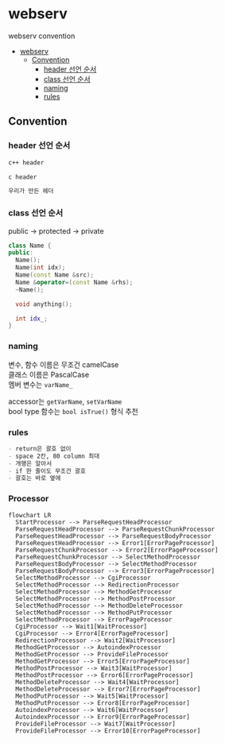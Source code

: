 # webserv

webserv convention

- [webserv](#webserv)
  - [Convention](#convention)
    - [header 선언 순서](#header-선언-순서)
    - [class 선언 순서](#class-선언-순서)
    - [naming](#naming)
    - [rules](#rules)

## Convention

### header 선언 순서

```md
c++ header

c header

우리가 만든 헤더
```

### class 선언 순서

public -> protected -> private

```c++
class Name {
public:
  Name();
  Name(int idx);
  Name(const Name &src);
  Name &operator=(const Name &rhs);
  ~Name();

  void anything();

  int idx_;
}
```

### naming

변수, 함수 이름은 무조건 camelCase  
클래스 이름은 PascalCase  
멤버 변수는 `varName_`

accessor는 `getVarName`, `setVarName`  
bool type 함수는 `bool isTrue()` 형식 추천

### rules

```md
- return은 괄호 없이
- space 2칸, 80 column 최대
- 개행은 알아서
- if 한 줄이도 무조건 괄호
- 괄호는 바로 옆에
```

### Processor

```mermaid
flowchart LR
  StartProcessor --> ParseRequestHeadProcessor
  ParseRequestHeadProcessor --> ParseRequestChunkProcessor
  ParseRequestHeadProcessor --> ParseRequestBodyProcessor
  ParseRequestHeadProcessor --> Error1[ErrorPageProcessor]
  ParseRequestChunkProcessor --> Error2[ErrorPageProcessor]
  ParseRequestChunkProcessor --> SelectMethodProcessor
  ParseRequestBodyProcessor --> SelectMethodProcessor
  ParseRequestBodyProcessor --> Error3[ErrorPageProcessor]
  SelectMethodProcessor --> CgiProcessor
  SelectMethodProcessor --> RedirectionProcessor
  SelectMethodProcessor --> MethodGetProcessor
  SelectMethodProcessor --> MethodPostProcessor
  SelectMethodProcessor --> MethodDeleteProcessor
  SelectMethodProcessor --> MethodPutProcessor 
  SelectMethodProcessor --> ErrorPageProcessor
  CgiProcessor --> Wait1[WaitProcessor]
  CgiProcessor --> Error4[ErrorPageProcessor]
  RedirectionProcessor --> Wait2[WaitProcessor]
  MethodGetProcessor --> AutoindexProcessor
  MethodGetProcessor --> ProvideFileProcessor
  MethodGetProcessor --> Error5[ErrorPageProcessor]
  MethodPostProcessor --> Wait3[WaitProcessor]
  MethodPostProcessor --> Error6[ErrorPageProcessor]
  MethodDeleteProcessor --> Wait4[WaitProcessor]
  MethodDeleteProcessor --> Error7[ErrorPageProcessor]
  MethodPutProcessor --> Wait5[WaitProcessor]
  MethodPutProcessor --> Error8[ErrorPageProcessor]
  AutoindexProcessor --> Wait6[WaitProcessor]
  AutoindexProcessor --> Error9[ErrorPageProcessor]
  ProvideFileProcessor --> Wait7[WaitProcessor]
  ProvideFileProcessor --> Error10[ErrorPageProcessor]
```
